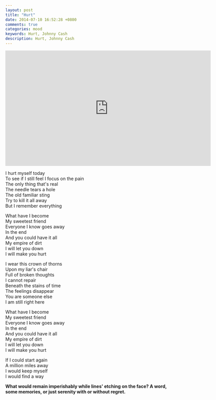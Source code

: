 ```yaml
---
layout: post
title: "Hurt"
date: 2014-07-10 16:52:28 +0800
comments: true
categories: mood
keywords: Hurt, Johnny Cash
description: Hurt, Johnny Cash
---
```

<iframe height=360 width=640 src="http://player.youku.com/embed/XMjYzNzI0OTA4" frameborder=0 allowfullscreen></iframe>

I hurt myself today  
To see if I still feel  <!--more--> 
I focus on the pain  
The only thing that's real  
The needle tears a hole  
The old familiar sting  
Try to kill it all away  
But I remember everything  
  
What have I become  
My sweetest friend  
Everyone I know goes away  
In the end  
And you could have it all  
My empire of dirt  
I will let you down  
I will make you hurt  
 
I wear this crown of thorns  
Upon my liar's chair  
Full of broken thoughts  
I cannot repair  
Beneath the stains of time  
The feelings disappear  
You are someone else  
I am still right here  
  
What have I become  
My sweetest friend  
Everyone I know goes away  
In the end  
And you could have it all  
My empire of dirt  
I will let you down  
I will make you hurt  
  
If I could start again  
A million miles away  
I would keep myself  
I would find a way  
  
**What would remain imperishably while lines' etching on the face? A word, some memories, or just serenity with or without regret.**